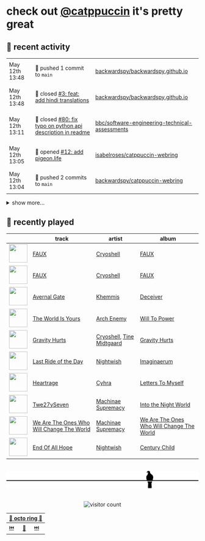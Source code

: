 # check out [@catppuccin](https://github.com/catppuccin) it's pretty great

## 📅 recent activity

<!-- SCRIPT:REPLACE:GITHUB -->
<table>
<tbody>
<tr>
<td><span title='2024-05-12T13:48:53+00:00'>May 12th 13:48</span></td>
<td>

🚢 pushed 1 commit to `main`

</td>
<td>

[backwardspy/backwardspy.github.io](https://github.com/backwardspy/backwardspy.github.io)

</td>
</tr>
<tr>
<td><span title='2024-05-12T13:48:53+00:00'>May 12th 13:48</span></td>
<td>

🎉 closed [#3: feat: add hindi translations](https://github.com/backwardspy/backwardspy.github.io/pull/3)

</td>
<td>

[backwardspy/backwardspy.github.io](https://github.com/backwardspy/backwardspy.github.io)

</td>
</tr>
<tr>
<td><span title='2024-05-12T13:11:20+00:00'>May 12th 13:11</span></td>
<td>

🎉 closed [#80: fix typo on python api description in readme](https://github.com/bbc/software-engineering-technical-assessments/pull/80)

</td>
<td>

[bbc/software-engineering-technical-assessments](https://github.com/bbc/software-engineering-technical-assessments)

</td>
</tr>
<tr>
<td><span title='2024-05-12T13:05:01+00:00'>May 12th 13:05</span></td>
<td>

🚀 opened [#12: add pigeon.life](https://github.com/isabelroses/catppuccin-webring/pull/12)

</td>
<td>

[isabelroses/catppuccin-webring](https://github.com/isabelroses/catppuccin-webring)

</td>
</tr>
<tr>
<td><span title='2024-05-12T13:04:14+00:00'>May 12th 13:04</span></td>
<td>

🚢 pushed 2 commits to `main`

</td>
<td>

[backwardspy/catppuccin-webring](https://github.com/backwardspy/catppuccin-webring)

</td>
</tr>
</tbody>
</table>

<details>
<summary>show more...</summary>
<table>
<tbody>
<tr>
<td><span title='2024-05-12T13:00:23+00:00'>May 12th 13:00</span></td>
<td>

🚢 pushed 1 commit to `main`

</td>
<td>

[backwardspy/backwardspy.github.io](https://github.com/backwardspy/backwardspy.github.io)

</td>
</tr>
<tr>
<td><span title='2024-04-29T08:50:26+00:00'>Apr 29th 08:50</span></td>
<td>

⭐ starred a repository

</td>
<td>

[Kobzol/cargo-wizard](https://github.com/Kobzol/cargo-wizard)

</td>
</tr>
<tr>
<td><span title='2024-04-27T11:07:21+00:00'>Apr 27th 11:07</span></td>
<td>

🚢 pushed 0 commit to `release-please--branches--main`

</td>
<td>

[catppuccin/toolbox](https://github.com/catppuccin/toolbox)

</td>
</tr>
<tr>
<td><span title='2024-04-27T11:07:20+00:00'>Apr 27th 11:07</span></td>
<td>

🚢 pushed 1 commit to `main`

</td>
<td>

[catppuccin/toolbox](https://github.com/catppuccin/toolbox)

</td>
</tr>
<tr>
<td><span title='2024-04-27T11:07:19+00:00'>Apr 27th 11:07</span></td>
<td>

🎉 closed [#174: chore: release main](https://github.com/catppuccin/toolbox/pull/174)

</td>
<td>

[catppuccin/toolbox](https://github.com/catppuccin/toolbox)

</td>
</tr>
<tr>
<td><span title='2024-04-27T11:01:31+00:00'>Apr 27th 11:01</span></td>
<td>

💬 commented on [#182: feat(whiskers): add --create-parent-dirs option](https://github.com/catppuccin/toolbox/pull/182)

</td>
<td>

[catppuccin/toolbox](https://github.com/catppuccin/toolbox)

</td>
</tr>
<tr>
<td><span title='2024-04-27T11:01:29+00:00'>Apr 27th 11:01</span></td>
<td>

🚢 pushed 0 commit to `feat/create-parents`

</td>
<td>

[catppuccin/toolbox](https://github.com/catppuccin/toolbox)

</td>
</tr>
<tr>
<td><span title='2024-04-27T11:01:10+00:00'>Apr 27th 11:01</span></td>
<td>

🚢 pushed 1 commit to `main`

</td>
<td>

[catppuccin/toolbox](https://github.com/catppuccin/toolbox)

</td>
</tr>
<tr>
<td><span title='2024-04-27T11:01:09+00:00'>Apr 27th 11:01</span></td>
<td>

🎉 closed [#182: feat(whiskers): add --create-parent-dirs option](https://github.com/catppuccin/toolbox/pull/182)

</td>
<td>

[catppuccin/toolbox](https://github.com/catppuccin/toolbox)

</td>
</tr>
<tr>
<td><span title='2024-04-27T10:58:33+00:00'>Apr 27th 10:58</span></td>
<td>

🔍 reviewed [#182: feat(whiskers): add --create-parent-dirs option](https://github.com/catppuccin/toolbox/pull/182)

</td>
<td>

[catppuccin/toolbox](https://github.com/catppuccin/toolbox)

</td>
</tr>
<tr>
<td><span title='2024-04-27T10:51:19+00:00'>Apr 27th 10:51</span></td>
<td>

💬 commented on [#182: feat(whiskers): add --create-parent-dirs option](https://github.com/catppuccin/toolbox/pull/182)

</td>
<td>

[catppuccin/toolbox](https://github.com/catppuccin/toolbox)

</td>
</tr>
<tr>
<td><span title='2024-04-27T10:47:26+00:00'>Apr 27th 10:47</span></td>
<td>

🚢 pushed 1 commit to `feat/create-parents`

</td>
<td>

[catppuccin/toolbox](https://github.com/catppuccin/toolbox)

</td>
</tr>
<tr>
<td><span title='2024-04-27T10:26:44+00:00'>Apr 27th 10:26</span></td>
<td>

💬 commented on [#182: add --create-parent-dirs option](https://github.com/catppuccin/toolbox/pull/182)

</td>
<td>

[catppuccin/toolbox](https://github.com/catppuccin/toolbox)

</td>
</tr>
<tr>
<td><span title='2024-04-27T10:21:08+00:00'>Apr 27th 10:21</span></td>
<td>

🚢 pushed 0 commit to `fix/preview-shadow`

</td>
<td>

[backwardspy/gh-dash](https://github.com/backwardspy/gh-dash)

</td>
</tr>
</tbody>
</table>
</details>
<!-- SCRIPT:REPLACE:GITHUB -->

## 🎵 recently played

<!-- SCRIPT:REPLACE:SPOTIFY -->
| | track | artist | album |
| - | - | - | - |
| <img src="https://i.scdn.co/image/ab67616d00004851e6d5e561ec775a66eebcc8a0" width="48" height="48"> | [FAUX](https://open.spotify.com/track/6wbZ9uDMpllwygIBlzI9MO) | [Cryoshell](https://open.spotify.com/artist/65jgj6SqhyQN9TEh5g0Unu) | [FAUX](https://open.spotify.com/track/6wbZ9uDMpllwygIBlzI9MO) |
| <img src="https://i.scdn.co/image/ab67616d00004851e6d5e561ec775a66eebcc8a0" width="48" height="48"> | [FAUX](https://open.spotify.com/track/6wbZ9uDMpllwygIBlzI9MO) | [Cryoshell](https://open.spotify.com/artist/65jgj6SqhyQN9TEh5g0Unu) | [FAUX](https://open.spotify.com/track/6wbZ9uDMpllwygIBlzI9MO) |
| <img src="https://i.scdn.co/image/ab67616d0000485130d9420d9ce0ff330a23d644" width="48" height="48"> | [Avernal Gate](https://open.spotify.com/track/2XdUaiSuEVgSvNjTirgvfj) | [Khemmis](https://open.spotify.com/artist/5Dejhd4zYKEUm6q1FLr1ik) | [Deceiver](https://open.spotify.com/track/2XdUaiSuEVgSvNjTirgvfj) |
| <img src="https://i.scdn.co/image/ab67616d00004851f22accdfcf008be55b063aae" width="48" height="48"> | [The World Is Yours](https://open.spotify.com/track/6tGyLydK5lNXz8Aw44wRj8) | [Arch Enemy](https://open.spotify.com/artist/0DCw6lHkzh9t7f8Hb4Z0Sx) | [Will To Power](https://open.spotify.com/track/6tGyLydK5lNXz8Aw44wRj8) |
| <img src="https://i.scdn.co/image/ab67616d000048512c28297e361f002f5806f779" width="48" height="48"> | [Gravity Hurts](https://open.spotify.com/track/0SzpHYpygOqZfoDGsDPl5K) | [Cryoshell](https://open.spotify.com/artist/65jgj6SqhyQN9TEh5g0Unu), [Tine Midtgaard](https://open.spotify.com/artist/4784DroNJRakBx57XoRaGd) | [Gravity Hurts](https://open.spotify.com/track/0SzpHYpygOqZfoDGsDPl5K) |
| <img src="https://i.scdn.co/image/ab67616d00004851dbfe9a51b813ddc881d21dce" width="48" height="48"> | [Last Ride of the Day](https://open.spotify.com/track/6R9j9XEisGCoIE8r8UtbiS) | [Nightwish](https://open.spotify.com/artist/2NPduAUeLVsfIauhRwuft1) | [Imaginaerum](https://open.spotify.com/track/6R9j9XEisGCoIE8r8UtbiS) |
| <img src="https://i.scdn.co/image/ab67616d00004851e684361883b699ad7d7fc805" width="48" height="48"> | [Heartrage](https://open.spotify.com/track/0RPYTS5711Jl9MuGvzUE9s) | [Cyhra](https://open.spotify.com/artist/6tkhw6PSVw7b2M7h5fLBLE) | [Letters To Myself](https://open.spotify.com/track/0RPYTS5711Jl9MuGvzUE9s) |
| <img src="https://i.scdn.co/image/ab67616d00004851c880c3fce14935c405c7503e" width="48" height="48"> | [Twe27ySeven](https://open.spotify.com/track/2ZIR7ECno9Cv3BQq7fk7D8) | [Machinae Supremacy](https://open.spotify.com/artist/6cmp7ut7okJAgJOSaMAVf3) | [Into the Night World](https://open.spotify.com/track/2ZIR7ECno9Cv3BQq7fk7D8) |
| <img src="https://i.scdn.co/image/ab67616d00004851cefcebc1270d7e0912f9e514" width="48" height="48"> | [We Are The Ones Who Will Change The World](https://open.spotify.com/track/6Kmz5WFxZSvgFWlpNvYAS2) | [Machinae Supremacy](https://open.spotify.com/artist/6cmp7ut7okJAgJOSaMAVf3) | [We Are The Ones Who Will Change The World](https://open.spotify.com/track/6Kmz5WFxZSvgFWlpNvYAS2) |
| <img src="https://i.scdn.co/image/ab67616d000048517dc7ccc9efe21a79a25b0bc9" width="48" height="48"> | [End Of All Hope](https://open.spotify.com/track/5wO7hTEOnwLt4NX1nbA16k) | [Nightwish](https://open.spotify.com/artist/2NPduAUeLVsfIauhRwuft1) | [Century Child](https://open.spotify.com/track/5wO7hTEOnwLt4NX1nbA16k) |

<!-- SCRIPT:REPLACE:SPOTIFY -->

<br>

<div align="center">

<picture>
    <source media="(prefers-color-scheme: light)" srcset="assets/pigeon-light.svg">
    <source media="(prefers-color-scheme: dark)" srcset="assets/pigeon-dark.svg">
    <img alt="pigeon sitting on a wire" src="assets/pigeon-light.svg">
</picture>

<br>
<br>

![visitor count](https://profile-counter.glitch.me/backwardspy/count.svg)

<table>
    <thead>
        <th colspan="3"><a href="https://octo-ring.com">🐙 octo ring 🐙</a></th>
    </thead>
    <tbody>
        <td><a href="https://octo-ring.com/p/backwardspy/prev">⏮️</a></td>
        <td><a href="https://octo-ring.com/p/backwardspy/random">🔀</a></td>
        <td><a href="https://octo-ring.com/p/backwardspy/next">⏭️</a></td>
    </tbody>
</table>

</div>
